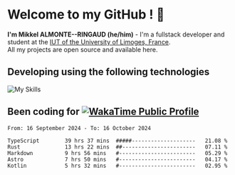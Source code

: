 # Welcome to my GitHub ! 🌃

**I'm Mikkel ALMONTE--RINGAUD (he/him)** - I'm a fullstack developer and student at the [IUT of the University of Limoges, France](https://iut.unilim.fr). \
All my projects are open source and available here.

## Developing using the following technologies

![My Skills](https://skillicons.dev/icons?i=dart,solidjs,pnpm,nodejs,ts,js,vercel,netlify,html,css,rust,astro,git,vue,md,electron,figma,github,bash,bun,cloudflare,py,tailwind,nginx,npm,tauri,vite,zig,yarn,windicss&theme=dark)

## Been coding for [![WakaTime Public Profile](https://wakatime.com/badge/user/0839e595-e07a-435c-8d59-ed95f2a3d6dd.svg?style=flat-square)](https://wakatime.com/@0839e595-e07a-435c-8d59-ed95f2a3d6dd)

<!--START_SECTION:waka-->

```plain
From: 16 September 2024 - To: 16 October 2024

TypeScript        39 hrs 37 mins  #####--------------------   21.08 %
Rust              13 hrs 22 mins  ##-----------------------   07.11 %
Markdown          9 hrs 56 mins   #------------------------   05.29 %
Astro             7 hrs 50 mins   #------------------------   04.17 %
Kotlin            5 hrs 32 mins   #------------------------   02.95 %
```

<!--END_SECTION:waka-->
